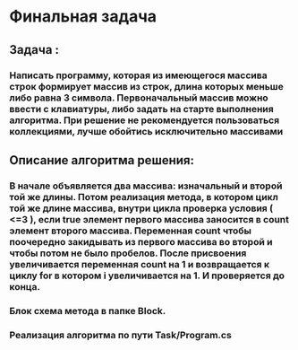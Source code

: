 # Финальная задача
## Задача : 
### Написать программу, которая из имеющегося массива строк формирует массив из строк, длина которых меньше либо равна 3 символа. Первоначальный массив можно ввести с клавиатуры, либо задать на старте выполнения алгоритма. При решение не рекомендуется пользоваться коллекциями, лучше обойтись исключительно массивами
## Описание алгоритма решения:
### В начале объявляется два массива: изначальный и второй той же длины. Потом реализация метода, в котором цикл той же длине массива, внутри цикла проверка условия ( <=3 ), если true элемент первого массива заносится в count элемент второго массива. Переменная count чтобы поочередно закидывать из первого массива во второй и чтобы потом не было пробелов. После присвоения увеличивается переменная count на 1 и возвращается к циклу for в котором i увеличивается на 1. И проверяется до конца.

### Блок схема метода в папке Block.
### Реализация алгоритма по пути Task/Program.cs